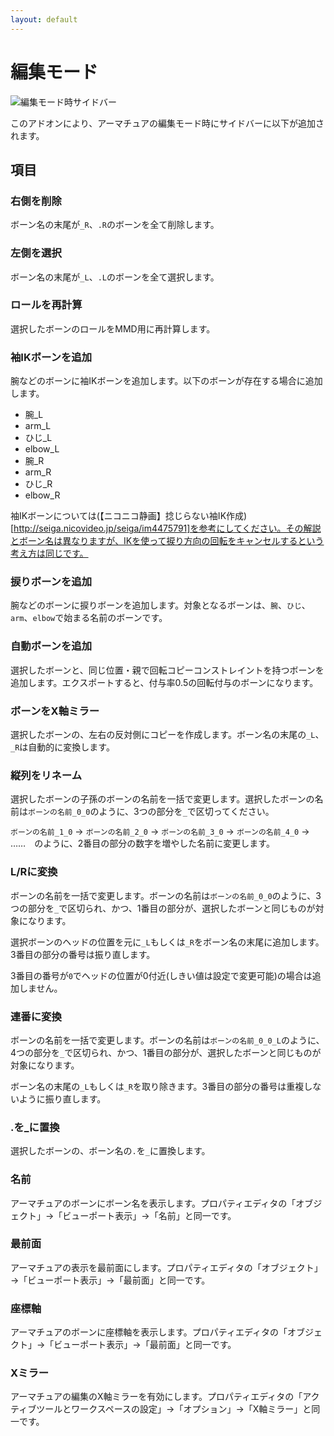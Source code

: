 ```yaml
---
layout: default
---
```

# 編集モード
![編集モード時サイドバー](images/UI_manual_edit_mode.png)

このアドオンにより、アーマチュアの編集モード時にサイドバーに以下が追加されます。

## 項目

### 右側を削除
ボーン名の末尾が`_R`、`.R`のボーンを全て削除します。

### 左側を選択
ボーン名の末尾が`_L`、`.L`のボーンを全て選択します。

### ロールを再計算
選択したボーンのロールをMMD用に再計算します。

### 袖IKボーンを追加
腕などのボーンに袖IKボーンを追加します。以下のボーンが存在する場合に追加します。

* 腕_L
* arm_L
* ひじ_L
* elbow_L
* 腕_R
* arm_R
* ひじ_R
* elbow_R

袖IKボーンについては(【ニコニコ静画】捻じらない袖IK作成)[http://seiga.nicovideo.jp/seiga/im4475791]を参考にしてください。その解説とボーン名は異なりますが、IKを使って捩り方向の回転をキャンセルするという考え方は同じです。

### 捩りボーンを追加
腕などのボーンに捩りボーンを追加します。対象となるボーンは、`腕`、`ひじ`、`arm`、`elbow`で始まる名前のボーンです。

### 自動ボーンを追加
選択したボーンと、同じ位置・親で回転コピーコンストレイントを持つボーンを追加します。エクスポートすると、付与率0.5の回転付与のボーンになります。

### ボーンをX軸ミラー
選択したボーンの、左右の反対側にコピーを作成します。ボーン名の末尾の`_L`、`_R`は自動的に変換します。

### 縦列をリネーム
選択したボーンの子孫のボーンの名前を一括で変更します。選択したボーンの名前は`ボーンの名前_0_0`のように、3つの部分を`_`で区切ってください。

`ボーンの名前_1_0` → `ボーンの名前_2_0` → `ボーンの名前_3_0` → `ボーンの名前_4_0` → ……　のように、2番目の部分の数字を増やした名前に変更します。

### L/Rに変換
ボーンの名前を一括で変更します。ボーンの名前は`ボーンの名前_0_0`のように、3つの部分を`_`で区切られ、かつ、1番目の部分が、選択したボーンと同じものが対象になります。

選択ボーンのヘッドの位置を元に`_L`もしくは`_R`をボーン名の末尾に追加します。3番目の部分の番号は振り直します。

3番目の番号が`0`でヘッドの位置が0付近(しきい値は設定で変更可能)の場合は追加しません。

### 連番に変換
ボーンの名前を一括で変更します。ボーンの名前は`ボーンの名前_0_0_L`のように、4つの部分を`_`で区切られ、かつ、1番目の部分が、選択したボーンと同じものが対象になります。

ボーン名の末尾の`_L`もしくは`_R`を取り除きます。3番目の部分の番号は重複しないように振り直します。

### .を_に置換
選択したボーンの、ボーン名の`.`を`_`に置換します。

### 名前
アーマチュアのボーンにボーン名を表示します。プロパティエディタの「オブジェクト」→「ビューポート表示」→「名前」と同一です。

### 最前面
アーマチュアの表示を最前面にします。プロパティエディタの「オブジェクト」→「ビューポート表示」→「最前面」と同一です。

### 座標軸
アーマチュアのボーンに座標軸を表示します。プロパティエディタの「オブジェクト」→「ビューポート表示」→「最前面」と同一です。

### Xミラー
アーマチュアの編集のX軸ミラーを有効にします。プロパティエディタの「アクティブツールとワークスペースの設定」→「オプション」→「X軸ミラー」と同一です。
